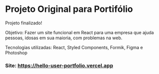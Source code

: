 # Projeto Original para Portifólio

Projeto finalizado!

Objetivo: Fazer um site funcional em React para uma empresa que ajuda pessoas, idosas em sua maioria, com problemas na web.

Tecnologias utilizadas: React, Styled Components, Formik, Figma e Photoshop 

### Site: https://hello-user-portfolio.vercel.app
